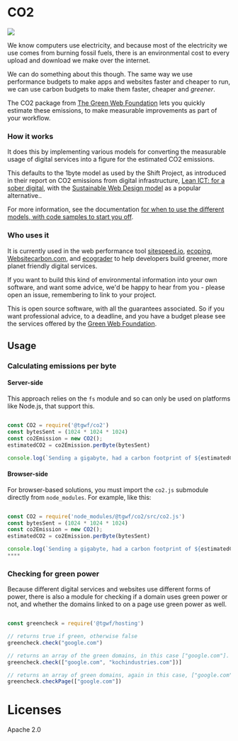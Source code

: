 # CO2

<img src="https://github.com/thegreenwebfoundation/co2.js/actions/workflows/unittests.yml/badge.svg" />


We know computers use electricity, and because most of the electricity we use comes from burning fossil fuels, there is an environmental cost to every upload and download we make over the internet.

We can do something about this though. The same way we use performance budgets to make apps and websites faster and cheaper to run, we can use carbon budgets to make them faster, cheaper and _greener_.

The CO2 package from [The Green Web Foundation][tgwf] lets you quickly estimate these emissions, to make measurable improvements as part of your workflow.

### How it works

It does this by implementing various models for converting the measurable usage of digital services into a figure for the estimated CO2 emissions.

This defaults to the 1byte model as used by the Shift Project, as introduced in their report on CO2 emissions from digital infrastructure, [Lean ICT: for a sober digital][soberDigital], with the [Sustainable Web Design model][swd] as a popular alternative..

For more information, see the documentation [for when to use the different models, with code samples to start you off](./src/readme.md).

### Who uses it

It is currently used in the web performance tool [sitespeed.io][], [ecoping][], [Websitecarbon.com](websitecarbon), and [ecograder][] to help developers build greener, more planet friendly digital services.

If you want to build this kind of environmental information into your own software, and want some advice, we'd be happy to hear from you - please open an issue, remembering to link to your project.

This is open source software, with all the guarantees associated. So if you want professional advice, to a deadline, and you have a budget please see the services offered by the [Green Web Foundation][tgwf-services].


[sitespeed.io]: https://sitespeed.io
[ecoping]: https://ecoping.earth
[ecograder]: https://ecograder.com
[websitecarbon]: https://www.websitecarbon.com
[tgwf]: https://www.thegreenwebfoundation.org
[tgwf-services]: https://www.thegreenwebfoundation.org/services
[swd]: https://sustainablewebdesign.org/calculating-digital-emissions
[soberDigital]: https://theshiftproject.org/en/lean-ict-2/


## Usage

### Calculating emissions per byte

#### Server-side

This approach relies on the `fs` module and so can only be used on platforms like Node.js, that support this.

```js

const CO2 = require('@tgwf/co2')
const bytesSent = (1024 * 1024 * 1024)
const co2Emission = new CO2();
estimatedCO2 = co2Emission.perByte(bytesSent)

console.log(`Sending a gigabyte, had a carbon footprint of ${estimatedCO2.toFixed(3)} grams of CO2`)

```

#### Browser-side

For browser-based solutions, you must import the `co2.js` submodule directly from `node_modules`. For example, like this:

```js

const CO2 = require('node_modules/@tgwf/co2/src/co2.js')
const bytesSent = (1024 * 1024 * 1024)
const co2Emission = new CO2();
estimatedCO2 = co2Emission.perByte(bytesSent)

console.log(`Sending a gigabyte, had a carbon footprint of ${estimatedCO2.toFixed(3)} grams of CO2`)
****
```

### Checking for green power

Because different digital services and websites use different forms of power, there is also a module for checking if a domain uses green power or not, and whether the domains linked to on a page use green power as well.

```js

const greencheck = require('@tgwf/hosting')

// returns true if green, otherwise false
greencheck.check("google.com")

// returns an array of the green domains, in this case ["google.com"].
greencheck.check(["google.com", "kochindustries.com"])]

// returns an array of green domains, again in this case, ["google.com"]
greencheck.checkPage(["google.com"])

```

# Licenses

Apache 2.0
